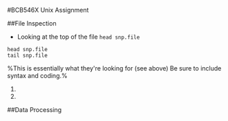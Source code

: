 #BCB546X Unix Assignment

##File Inspection
* Looking at the top of the file 
	`head snp.file`
	
```
head snp.file
tail snp.file
```
%This is essentially what they're looking for (see above) Be sure to include syntax and coding.%
 
1.

2.


##Data Processing